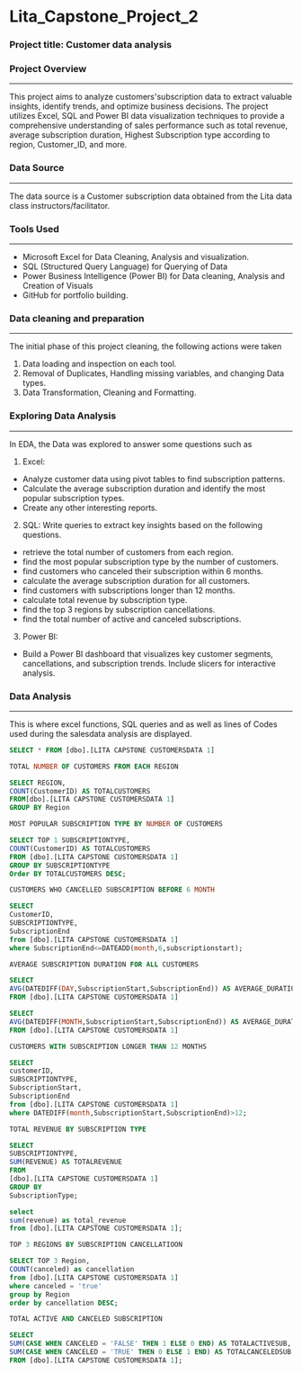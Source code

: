 # Lita_Capstone_Project_2

### Project title: Customer data analysis

### Project Overview
---
This project aims to analyze customers'subscription data to extract valuable insights, identify trends, and optimize business decisions. The project utilizes Excel, SQL and Power BI data visualization techniques to provide a comprehensive understanding of sales performance such as total revenue, average subscription duration, Highest Subscription type according to region, Customer_ID, and more.

### Data Source
---
The data source is a Customer subscription data obtained from the Lita data class instructors/facilitator.

### Tools Used
---
- Microsoft Excel for Data Cleaning, Analysis and visualization.
- SQL (Structured Query Language) for Querying of Data
- Power Business Intelligence (Power BI) for Data cleaning, Analysis and Creation of Visuals
- GitHub for portfolio building.

### Data cleaning and preparation
---
The initial phase of this project cleaning, the following actions were taken
1. Data loading and inspection on each tool.
2. Removal of Duplicates, Handling missing variables, and changing Data types.
3. Data Transformation, Cleaning and Formatting.

### Exploring Data Analysis
---
In EDA, the Data was explored to  answer some questions such as 
1. Excel:
-  Analyze customer data using pivot tables to find subscription patterns.
-  Calculate the average subscription duration and identify the most popular 
subscription types.
-  Create any other interesting reports.
2. SQL:
Write queries to extract key insights based on the following questions. 
-  retrieve the total number of customers from each region.
- find the most popular subscription type by the number of customers.
- find customers who canceled their subscription within 6 months.
- calculate the average subscription duration for all customers.
- find customers with subscriptions longer than 12 months.
- calculate total revenue by subscription type.
- find the top 3 regions by subscription cancellations.
- find the total number of active and canceled subscriptions.
3. Power BI:
- Build a Power BI dashboard that visualizes key customer segments, cancellations, and subscription trends. Include slicers for interactive analysis.

### Data Analysis 
---
This is where excel functions, SQL queries and as well as lines of Codes used during the salesdata analysis are displayed.

``` SQL
SELECT * FROM [dbo].[LITA CAPSTONE CUSTOMERSDATA 1]

TOTAL NUMBER OF CUSTOMERS FROM EACH REGION

SELECT REGION,
COUNT(CustomerID) AS TOTALCUSTOMERS
FROM[dbo].[LITA CAPSTONE CUSTOMERSDATA 1]
GROUP BY Region

MOST POPULAR SUBSCRIPTION TYPE BY NUMBER OF CUSTOMERS

SELECT TOP 1 SUBSCRIPTIONTYPE,
COUNT(CustomerID) AS TOTALCUSTOMERS
FROM [dbo].[LITA CAPSTONE CUSTOMERSDATA 1]
GROUP BY SUBSCRIPTIONTYPE
Order BY TOTALCUSTOMERS DESC;

CUSTOMERS WHO CANCELLED SUBSCRIPTION BEFORE 6 MONTH

SELECT 
CustomerID, 
SUBSCRIPTIONTYPE,
SubscriptionEnd
from [dbo].[LITA CAPSTONE CUSTOMERSDATA 1]
where SubscriptionEnd<=DATEADD(month,6,subscriptionstart);

AVERAGE SUBSCRIPTION DURATION FOR ALL CUSTOMERS

SELECT
AVG(DATEDIFF(DAY,SubscriptionStart,SubscriptionEnd)) AS AVERAGE_DURATION_BY_DAYS
FROM [dbo].[LITA CAPSTONE CUSTOMERSDATA 1]

SELECT
AVG(DATEDIFF(MONTH,SubscriptionStart,SubscriptionEnd)) AS AVERAGE_DURATION_BY_NUMBER_OF_MONTHS
FROM [dbo].[LITA CAPSTONE CUSTOMERSDATA 1]

CUSTOMERS WITH SUBSCRIPTION LONGER THAN 12 MONTHS

SELECT 
customerID,
SUBSCRIPTIONTYPE,
SubscriptionStart,
SubscriptionEnd
from [dbo].[LITA CAPSTONE CUSTOMERSDATA 1]
where DATEDIFF(month,SubscriptionStart,SubscriptionEnd)>12;

TOTAL REVENUE BY SUBSCRIPTION TYPE

SELECT 
SUBSCRIPTIONTYPE,
SUM(REVENUE) AS TOTALREVENUE
FROM
[dbo].[LITA CAPSTONE CUSTOMERSDATA 1]
GROUP BY
SubscriptionType;

select 
sum(revenue) as total_revenue
from [dbo].[LITA CAPSTONE CUSTOMERSDATA 1];

TOP 3 REGIONS BY SUBSCRIPTION CANCELLATIOON

SELECT TOP 3 Region,
COUNT(canceled) as cancellation 
from [dbo].[LITA CAPSTONE CUSTOMERSDATA 1]
where canceled = 'true'
group by Region
order by cancellation DESC;

TOTAL ACTIVE AND CANCELED SUBSCRIPTION

SELECT 
SUM(CASE WHEN CANCELED = 'FALSE' THEN 1 ELSE 0 END) AS TOTALACTIVESUB,
SUM(CASE WHEN CANCELED = 'TRUE' THEN 0 ELSE 1 END) AS TOTALCANCELEDSUB
FROM [dbo].[LITA CAPSTONE CUSTOMERSDATA 1];
```


